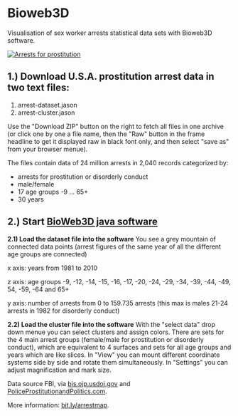 Bioweb3D
========

Visualisation of sex worker arrests statistical data sets with Bioweb3D software.

[![Arrests for prostitution](http://farm3.staticflickr.com/2879/10194975484_08b5e6b7e4_c.jpg "screen shot")](http://www.bit.ly/arrestmap)

## 1.) Download U.S.A. prostitution arrest data in two text files:
1. arrest-dataset.jason
2. arrest-cluster.jason

Use the "Download ZIP" button on the right to fetch all files in one archive (or click one by one a file name, then the "Raw" button in the frame headline to get it displayed raw in black font only, and then select "save as" from your browser menue). 

The files contain data of 24 million arrests in 2,040 records categorized by:
- arrests for prostitution or disorderly conduct
- male/female
- 17 age groups -9 ... 65+
- 30 years

## 2.) Start [BioWeb3D java software](http://www.ebi.ac.uk/~jbpettit/bioWeb3D/)

**2.1) Load the dataset file into the software** You see a grey mountain of connected data points (arrest figures of the same year of all the different age groups are connected)

x axis: years from 1981 to 2010

z axis: age groups -9, -12, -14, -15, -16, -17, -20, -24, -29, -34, -39, -44, -49, 54, -59, -64 and 65+

y axis: number of arrests from 0 to 159.735 arrests (this max is males 21-24 arrests in 1982 for disorderly conduct)

**2.2) Load the cluster file into the software** With the "select data" drop down menue you can select clusters and assign colors. There are sets for the 4 main arrest groups (female/male for prostitution or disorderly conduct), which are equivalent to 4 surfaces and sets for all age groups and years which are like slices. In "View" you can mount different coordinate systems side by side and rotate them simultaneously. In "Settings" you can adjust magnification and mark size.


Data source FBI, via [bjs.ojp.usdoj.gov](http://www.bjs.ojp.usdoj.gov/index.cfm?ty=datool&surl=/arrests/index.cfm) and [PoliceProstitutionandPolitics.com](http://www.PoliceProstitutionandPolitics.com).

More information: [bit.ly/arrestmap](http://www.bit.ly/arrestmap).
